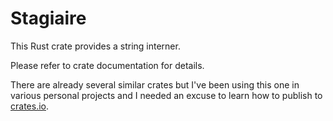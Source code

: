 # Stagiaire

This Rust crate provides a string interner.

Please refer to crate documentation for details.

There are already several similar crates but I've been using this one in various personal projects and I needed an excuse to learn how to publish to [crates.io](http://crates.io).